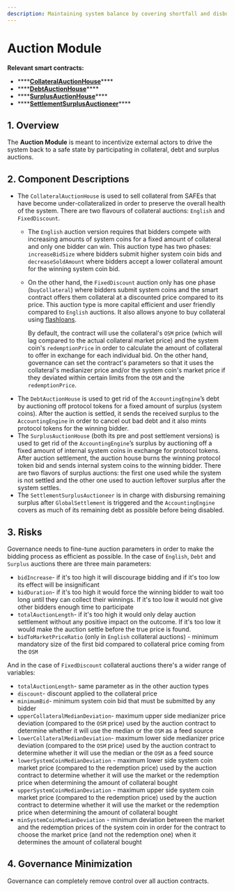 ```yaml
---
description: Maintaining system balance by covering shortfall and disbursing surplus
---
```


# Auction Module

**Relevant smart contracts:**

* \*\*\*\*[**CollateralAuctionHouse**](https://github.com/reflexer-labs/geb/blob/master/src/CollateralAuctionHouse.sol)\*\*\*\*
* \*\*\*\*[**DebtAuctionHouse**](https://github.com/reflexer-labs/geb/blob/master/src/DebtAuctionHouse.sol)\*\*\*\*
* \*\*\*\*[**SurplusAuctionHouse**](https://github.com/reflexer-labs/geb/blob/master/src/SurplusAuctionHouse.sol)\*\*\*\*
* \*\*\*\*[**SettlementSurplusAuctioneer**](https://github.com/reflexer-labs/geb/blob/master/src/SettlementSurplusAuctioneer.sol)\*\*\*\*

## 1. Overview

The **Auction Module** is meant to incentivize external actors to drive the system back to a safe state by participating in collateral, debt and surplus auctions.

## 2. Component Descriptions

* The `CollateralAuctionHouse` is used to sell collateral from SAFEs that have become under-collateralized in order to preserve the overall health of the system. There are two flavours of collateral auctions: `English` and `FixedDiscount`. 
  * The `English` auction version requires that bidders compete with increasing amounts of system coins for a fixed amount of collateral and only one bidder can win. This auction type has two phases: `increaseBidSize` where bidders submit higher system coin bids and `decreaseSoldAmount` where bidders accept a lower collateral amount for the winning system coin bid.
  * On the other hand, the `FixedDiscount` auction only has one phase \(`buyCollateral`\) where bidders submit system coins and the smart contract offers them collateral at a discounted price compared to its price. This auction type is more capital efficient and user friendly compared to `English` auctions. It also allows anyone to buy collateral using [flashloans](https://blog.coincodecap.com/what-are-flash-loans-on-ethereum).

    By default, the contract will use the collateral's `OSM` price \(which will lag compared to the actual collateral market price\) and the system coin's `redemptionPrice` in order to calculate the amount of collateral to offer in exchange for each individual bid. On the other hand, governance can set the contract's parameters so that it uses the collateral's medianizer price and/or the system coin's market price if they deviated within certain limits from the `OSM` and the `redemptionPrice`.
* The `DebtAuctionHouse` is used to get rid of the `AccountingEngine`’s debt by auctioning off protocol tokens for a fixed amount of surplus \(system coins\). After the auction is settled, it sends the received surplus to the `AccountingEngine` in order to cancel out bad debt and it also mints protocol tokens for the winning bidder.
* The `SurplusAuctionHouse` \(both its pre and post settlement versions\) is used to get rid of the `AccountingEngine`’s surplus by auctioning off a fixed amount of internal system coins in exchange for protocol tokens. After auction settlement, the auction house burns the winning protocol token bid and sends internal system coins to the winning bidder. There are two flavors of surplus auctions: the first one used while the system is not settled and the other one used to auction leftover surplus after the system settles.
* The `SettlementSurplusAuctioneer` is in charge with disbursing remaining surplus after `GlobalSettlement` is triggered and the `AccountingEngine` covers as much of its remaining debt as possible before being disabled.

## 3. Risks <a id="5-failure-modes-bounds-on-operating-conditions-and-external-risk-factors"></a>

Governance needs to fine-tune auction parameters in order to make the bidding process as efficient as possible. In the case of `English`, `Debt` and `Surplus` auctions there are three main parameters:

* `bidIncrease`- if it's too high it will discourage bidding and if it's too low its effect will be insignificant
* `bidDuration`- if it's too high it would force the winning bidder to wait too long until they can collect their winnings. If it's too low it would not give other bidders enough time to participate
* `totalAuctionLength`- if it's too high it would only delay auction settlement without any positive impact on the outcome. If it's too low it would make the auction settle before the true price is found.
* `bidToMarketPriceRatio` \(only in `English` collateral auctions\) - minimum mandatory size of the first bid compared to collateral price coming from the `OSM`

And in the case of `FixedDiscount` collateral auctions there's a wider range of variables:

* `totalAuctionLength`- same parameter as in the other auction types
* `discount`- discount applied to the collateral price
* `minimumBid`- minimum system coin bid that must be submitted by any bidder
* `upperCollateralMedianDeviation`- maximum upper side medianizer price deviation \(compared to the `OSM` price\) used by the auction contract to determine whether it will use the median or the `OSM` as a feed source
* `lowerCollateralMedianDeviation`- maximum lower side medianizer price deviation \(compared to the `OSM` price\) used by the auction contract to determine whether it will use the median or the `OSM` as a feed source
* `lowerSystemCoinMedianDeviation` - maximum lower side system coin market price \(compared to the redemption price\) used by the auction contract to determine whether it will use the market or the redemption price when determining the amount of collateral bought
* `upperSystemCoinMedianDeviation` - maximum upper side system coin market price \(compared to the redemption price\) used by the auction contract to determine whether it will use the market or the redemption price when determining the amount of collateral bought 
* `minSystemCoinMedianDeviation` - minimum deviation between the market and the redemption prices of the system coin in order for the contract to choose the market price \(and not the redemption one\) when it determines the amount of collateral bought

## 4. Governance Minimization

Governance can completely remove control over all auction contracts.

